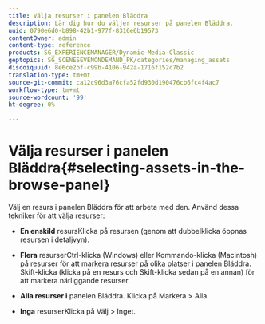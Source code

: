 ```yaml
---
title: Välja resurser i panelen Bläddra
description: Lär dig hur du väljer resurser på panelen Bläddra.
uuid: 0790e6d0-b898-42b1-977f-8316e6b19573
contentOwner: admin
content-type: reference
products: SG_EXPERIENCEMANAGER/Dynamic-Media-Classic
geptopics: SG_SCENESEVENONDEMAND_PK/categories/managing_assets
discoiquuid: 8e6ce2bf-c99b-4106-942a-1716f152c7b2
translation-type: tm+mt
source-git-commit: ca12c96d3a76cfa52fd930d190476cb6fc4f4ac7
workflow-type: tm+mt
source-wordcount: '99'
ht-degree: 0%

---
```



# Välja resurser i panelen Bläddra{#selecting-assets-in-the-browse-panel}

Välj en resurs i panelen Bläddra för att arbeta med den. Använd dessa tekniker för att välja resurser:

* **En enskild**
resursKlicka på resursen (genom att dubbelklicka öppnas resursen i detaljvyn).

* **Flera**
resurserCtrl-klicka (Windows) eller Kommando-klicka (Macintosh) på resurser för att markera resurser på olika platser i panelen Bläddra. Skift-klicka (klicka på en resurs och Skift-klicka sedan på en annan) för att markera närliggande resurser.

* **Alla resurser i**
panelen Bläddra. Klicka på Markera > Alla.

* **Inga**
resurserKlicka på Välj > Inget.
